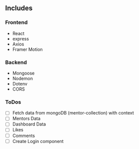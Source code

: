 ## Includes

### Frontend

- React
- express
- Axios
- Framer Motion

### Backend

- Mongoose
- Nodemon
- Dotenv
- CORS

### ToDos

- [ ] Fetch data from mongoDB (mentor-collection) with context
- [ ] Mentors Data
- [ ] Dashboard Data
- [ ] Likes
- [ ] Comments
- [ ] Create Login component
